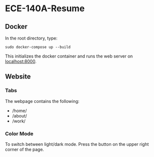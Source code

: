 # ECE-140A-Resume

## Docker
In the root directory, type:

`sudo docker-compose up --build`

This initializes the docker container and runs the web server on [localhost:8000](http://localhost:8000).

## Website
### Tabs
The webpage contains the following:
- /home/
- /about/
- /work/

### Color Mode
To switch between light/dark mode. Press the button on the upper right corner of the page.
